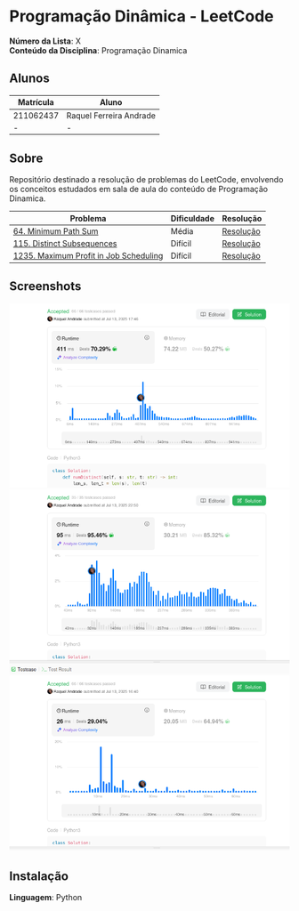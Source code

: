 # Programação Dinâmica - LeetCode

**Número da Lista**: X <br>
**Conteúdo da Disciplina**: Programação Dinamica<br>

## Alunos
|Matrícula | Aluno |
| -- | -- |
| 211062437 |  Raquel Ferreira Andrade |
| -  |  - |

## Sobre 
Repositório destinado a resolução de problemas do LeetCode, envolvendo os conceitos estudados em sala de aula do conteúdo de Programação Dinamica. 

| Problema | Dificuldade | Resolução |
| -- | -- | -- |
| [64. Minimum Path Sum](https://leetcode.com/problems/minimum-path-sum/description/) | Média | [Resolução](./solucoes/64.py) |
| [115. Distinct Subsequences](https://leetcode.com/problems/distinct-subsequences/description/) | Difícil | [Resolução](./solucoes/115.py) |
| [1235. Maximum Profit in Job Scheduling](https://leetcode.com/problems/maximum-profit-in-job-scheduling/description/) | Difícil | [Resolução](./solucoes/1235.py) |


## Screenshots

![1](/assets/115.png)
![2](/assets/1235.png)
![3](/assets/64.png)

## Instalação 
**Linguagem**: Python

